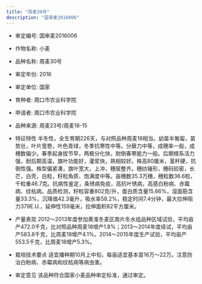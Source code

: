 ```yaml
---
title: "周麦30号"
description: "国审麦2016006"
---
```

* 审定编号:  国审麦2016006

*  作物名称:  小麦

*  品种名称:  周麦30号

*  审定年份:  2016

*  审定单位:  国家

* 育种者:  周口市农业科学院

*  申请者:  周口市农业科学院

*  品种来源:  周麦23号/周麦18-15

*  特征特性
半冬性，全生育期226天，与对照品种周麦18相当。幼苗半匍匐，苗势壮，叶片宽卷，叶色青绿，冬季抗寒性中等。分蘖力中等，成穗率一般，成穗数偏少。春季起身拔节早，两极分化快，耐倒春寒能力一般。后期根系活力强，耐后期高温，旗叶功能好，灌浆快，熟相较好。株高80厘米，茎秆硬，抗倒性强。株型偏紧凑，旗叶宽大，上冲，穗层整齐。穗纺锤形，穗码较密，长芒，白壳，白粒，籽粒角质、饱满度中等。亩穗数35.3万穗，穗粒数36.6粒，千粒重46.7克。抗病性鉴定，条锈病免疫，高抗叶锈病，高感白粉病、赤霉病、纹枯病。品质检测，籽粒容重802克/升，蛋白质含量15.66%，湿面筋含量33.3%，沉降值42.3毫升，吸水率58.2%，稳定时间7.4分钟，最大拉伸阻力379E.U.，延伸性159毫米，拉伸面积82平方厘米。

*  产量表现
2012～2013年度参加黄淮冬麦区南片冬水组品种区域试验，平均亩产472.0千克，比对照品种周麦18增产1.8%；2013～2014年度续试，平均亩产583.8千克，比周麦18增产4.1%。2014～2015年度生产试验，平均亩产553.5千克，比周麦18增产5.3%。

*  栽培技术要点
适宜播种期10月上中旬，每亩适宜基本苗16万～22万。注意防治白粉病、赤霉病和纹枯病等病虫害。

*  审定意见
该品种符合国家小麦品种审定标准，通过审定。
